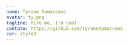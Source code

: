 ```yaml
---
nome: Tyrone Damasceno
avatar: ty.png
tagline: Hire me, I'm cool
contato: https://github.com/tyronedamasceno
cor: style2
---
```

